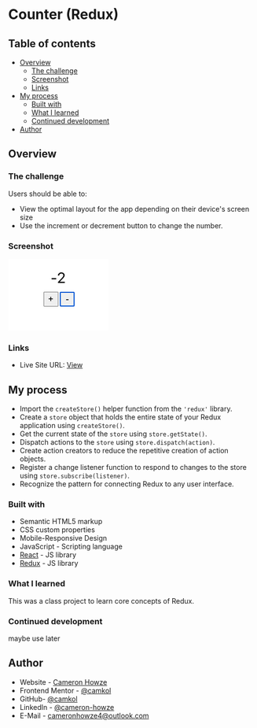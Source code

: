 # Counter (Redux)

## Table of contents

- [Overview](#overview)
  - [The challenge](#the-challenge)
  - [Screenshot](#screenshot)
  - [Links](#links)
- [My process](#my-process)
  - [Built with](#built-with)
  - [What I learned](#what-i-learned)
  - [Continued development](#continued-development)
- [Author](#author)

## Overview

### The challenge

Users should be able to:

- View the optimal layout for the app depending on their device's screen size
- Use the increment or decrement button to change the number.

### Screenshot

![](./screen.jpg)

### Links

- Live Site URL: [View](https://counterredux924.netlify.app/)

## My process

- Import the `createStore()` helper function from the `'redux'` library.
- Create a `store` object that holds the entire state of your Redux application using `createStore()`.
- Get the current state of the `store` using `store.getState()`.
- Dispatch actions to the `store` using `store.dispatch(action)`.
- Create action creators to reduce the repetitive creation of action objects.
- Register a change listener function to respond to changes to the store using `store.subscribe(listener)`.
- Recognize the pattern for connecting Redux to any user interface.

### Built with

- Semantic HTML5 markup
- CSS custom properties
- Mobile-Responsive Design
- JavaScript - Scripting language
- [React](https://reactjs.org/) - JS library
- [Redux](https://redux.js.org/) - JS library

### What I learned

This was a class project to learn core concepts of Redux.

### Continued development

maybe use later

## Author

- Website - [Cameron Howze](https://camkol.github.io/)
- Frontend Mentor - [@camkol](https://www.frontendmentor.io/profile/camkol)
- GitHub- [@camkol](https://github.com/camkol)
- LinkedIn - [@cameron-howze](https://www.linkedin.com/in/cameron-howze-28a646109/)
- E-Mail - [cameronhowze4@outlook.com](mailto:cameronhowze4@outlook.com)
